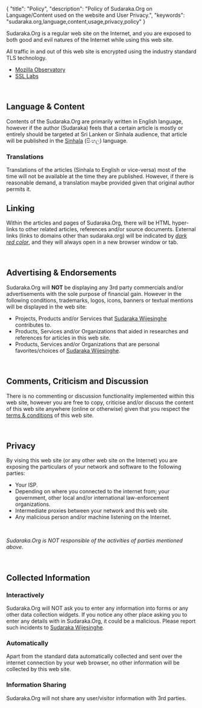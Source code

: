 {
  "title": "Policy",
  "description": "Policy of Sudaraka.Org on Language/Content used on the website and User Privacy.",
  "keywords": "sudaraka.org,language,content,usage,privacy,policy"
}

Sudaraka.Org is a regular web site on the Internet, and you are exposed to both
good and evil natures of the Internet while using this web site.

All traffic in and out of this web site is encrypted using the industry standard
TLS technology.

- [Mozilla Observatory](https://observatory.mozilla.org/analyze.html?host=sudaraka.org)
- [SSL Labs](https://www.ssllabs.com/ssltest/analyze.html?d=sudaraka.org)

&nbsp;

## Language & Content

Contents of the Sudaraka.Org are primarily written in English language, however
if the author (Sudaraka) feels that a certain article is mostly or entirely
should be targeted at Sri Lanken or Sinhala audience, that article will be
published in the [Sinhala](http://en.wikipedia.org/wiki/Sinhala_language)
(සිංහල) language.

### Translations

Translations of the articles (Sinhala to English or vice-versa) most of the
time will not be available at the time they are published. However, if there is
reasonable demand, a translation maybe provided given that original author
permits it.

## Linking

Within the articles and pages of Sudaraka.Org, there will be HTML hyper-links
to other related articles, references and/or source documents. External links
(links to domains other than sudaraka.org) will be indicated by
_[dark red color](http://google.com/)_, and they will always open in a new
browser window or tab.

&nbsp;

## Advertising & Endorsements

Sudaraka.Org will **NOT** be displaying any 3rd party commercials and/or
advertisements with the sole purpose of financial gain. However in the
following conditions, trademarks, logos, icons, banners or textual mentions
will be displayed in the web site:

  * Projects, Products and/or Services that [Sudaraka Wijesinghe](/about-sudaraka-wijesinghe) contributes to.
  * Products, Services and/or Organizations that aided in researches and references for articles in this web site.
  * Products, Services and/or Organizations that are personal favorites/choices of [Sudaraka Wijesinghe](/about-sudaraka-wijesinghe).

&nbsp;

## Comments, Criticism and Discussion

There is no commenting or discussion functionality implemented within this web
site, however you are free to copy, criticise and/or discuss the content of
this web site anywhere (online or otherwise) given that you respect the
[terms & conditions](/terms-and-conditions) of this web site.

&nbsp;

## Privacy

By vising this web site (or any other web site on the Internet) you are
exposing the particulars of your network and software to the following
parties:

  * Your ISP.
  * Depending on where you connected to the internet from; your government, other local and/or international law-enforcement organizations.
  * Intermediate proxies between your network and this web site.
  * Any malicious person and/or machine listening on the Internet.

&nbsp;

_Sudaraka.Org is NOT responsible of the activities of parties mentioned above._

&nbsp;

## Collected Information

### Interactively

Sudaraka.Org will NOT ask you to enter any information into forms or any
other data collection widgets. If you notice any other place asking you to
enter any details with in Sudaraka.Org, it could be a malicious. Please report
such incidents to [Sudaraka Wijesinghe](/contact).

### Automatically

Apart from the standard data automatically collected and sent over the internet
connection by your web browser, no other information will be collected by this
web site.

### Information Sharing

Sudaraka.Org will not share any user/visitor information with 3rd parties.

